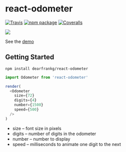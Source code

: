 # react-odometer

[![Travis][build-badge]][build]
[![npm package][npm-badge]][npm]
[![Coveralls][coveralls-badge]][coveralls]


[build-badge]: https://img.shields.io/travis/dearfrankg/react-odometer/master.png?style=flat-square
[build]: https://travis-ci.org/dearfrankg/react-odometer


[npm-badge]: https://img.shields.io/npm/v/npm-package.png?style=flat-square
[npm]: https://www.npmjs.org/package/npm-package

[coveralls-badge]: https://img.shields.io/coveralls/dearfrankg/react-odometer/master.png?style=flat-square
[coveralls]: https://coveralls.io/github/dearfrankg/react-odometer



![](http://g.recordit.co/k4Fj8o9JIC.gif)

See the [demo](http://diligent-tendency.surge.sh/)



## Getting Started

```
npm install dearfrankg/react-odometer
```

```javascript
import Odometer from 'react-odometer'
```
```javascript
render(
  <Odometer
    size={72}
    digits={4}
    number={1500}
    speed={500}
  />
)
```

- size – font size in pixels
- digits – number of digits in the odometer
- number – number to display
- speed – milliseconds to animate one digit to the next
